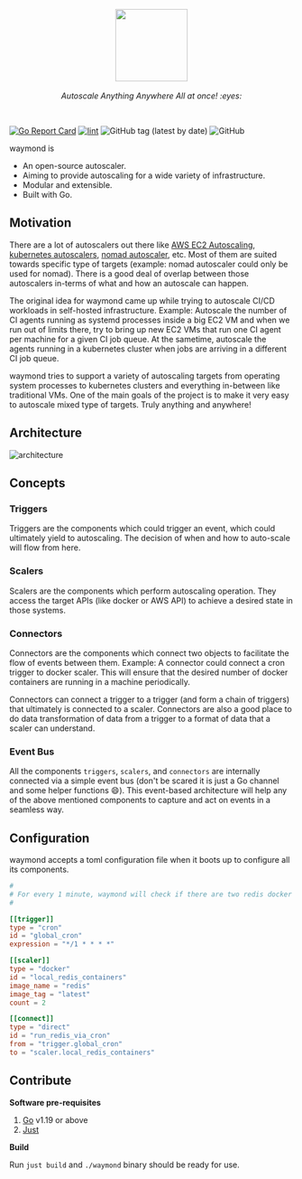 <p align="center">
  <img src="https://user-images.githubusercontent.com/4211715/222185043-e82165e5-c755-4c4d-a10c-a28fad5503e7.png" height="128px">
  <br><br>
  <i>Autoscale Anything Anywhere All at once! :eyes:</i>
  <br>
</p>

&nbsp;

[![Go Report Card](https://goreportcard.com/badge/github.com/scriptnull/waymond)](https://goreportcard.com/report/github.com/scriptnull/waymond) [![lint](https://github.com/scriptnull/waymond/actions/workflows/lint.yaml/badge.svg?branch=main)](https://github.com/scriptnull/waymond/actions/workflows/lint.yaml) ![GitHub tag (latest by date)](https://img.shields.io/github/v/tag/scriptnull/waymond) ![GitHub](https://img.shields.io/github/license/scriptnull/waymond)

waymond is
- An open-source autoscaler.
- Aiming to provide autoscaling for a wide variety of infrastructure.
- Modular and extensible.
- Built with Go.


## Motivation

There are a lot of autoscalers out there like [AWS EC2 Autoscaling](https://docs.aws.amazon.com/autoscaling/ec2/userguide/what-is-amazon-ec2-auto-scaling.html), [kubernetes autoscalers](https://github.com/kubernetes/autoscaler), [nomad autoscaler](https://github.com/hashicorp/nomad-autoscaler), etc. Most of them are suited towards specific type of targets (example: nomad autoscaler could only be used for nomad). There is a good deal of overlap between those autoscalers in-terms of what and how an autoscale can happen.

The original idea for waymond came up while trying to autoscale CI/CD workloads in self-hosted infrastructure. Example: Autoscale the number of CI agents running as systemd processes inside a big EC2 VM and when we run out of limits there, try to bring up new EC2 VMs that run one CI agent per machine for a given CI job queue. At the sametime, autoscale the agents running in a kubernetes cluster when jobs are arriving in a different CI job queue.

waymond tries to support a variety of autoscaling targets from operating system processes to kubernetes clusters and everything in-between like traditional VMs. One of the main goals of the project is to make it very easy to autoscale mixed type of targets. Truly anything and anywhere!

## Architecture

![architecture](https://user-images.githubusercontent.com/4211715/222922530-fda823c7-1a72-4156-99ac-3d249e4e8e47.png)

## Concepts

### Triggers

Triggers are the components which could trigger an event, which could ultimately yield to autoscaling. The decision of when and how to auto-scale will flow from here.

### Scalers

Scalers are the components which perform autoscaling operation. They access the target APIs (like docker or AWS API) to achieve a desired state in those systems.

### Connectors

Connectors are the components which connect two objects to facilitate the flow of events between them. Example: A connector could connect a cron trigger to docker scaler. This will ensure that the desired number of docker containers are running in a machine periodically.

Connectors can connect a trigger to a trigger (and form a chain of triggers) that ultimately is connected to a scaler. Connectors are also a good place to do data transformation of data from a trigger to a format of data that a scaler can understand.

### Event Bus
All the components `triggers`, `scalers`, and `connectors` are internally connected via a simple event bus (don't be scared it is just a Go channel and some helper functions :smile:). This event-based architecture will help any of the above mentioned components to capture and act on events in a seamless way.

## Configuration

waymond accepts a toml configuration file when it boots up to configure all its components.

```toml
#
# For every 1 minute, waymond will check if there are two redis docker containers running and run them if not
#

[[trigger]]
type = "cron"
id = "global_cron"
expression = "*/1 * * * *"

[[scaler]]
type = "docker"
id = "local_redis_containers"
image_name = "redis"
image_tag = "latest"
count = 2

[[connect]]
type = "direct"
id = "run_redis_via_cron"
from = "trigger.global_cron"
to = "scaler.local_redis_containers"
```

## Contribute

**Software pre-requisites**

1. [Go](https://go.dev/) v1.19 or above
1. [Just](https://github.com/casey/just)

**Build**

Run `just build` and `./waymond` binary should be ready for use.

